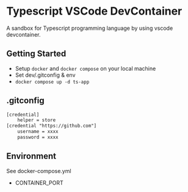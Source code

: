 # Typescript VSCode DevContainer

A sandbox for Typescript programming language by using vscode devcontainer.

## Getting Started

- Setup `docker` and `docker compose` on your local machine
- Set dev/.gitconfig & env 
- `docker compose up -d ts-app`

## .gitconfig

```txt
[credential]
    helper = store
[credential "https://github.com"]
    username = xxxx
    password = xxxx
```

## Environment

See docker-compose.yml

- CONTAINER_PORT

